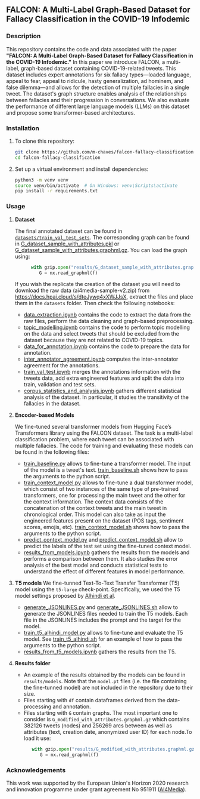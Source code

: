 ## FALCON: A Multi-Label Graph-Based Dataset for Fallacy Classification in the COVID-19 Infodemic

### Description
This repository contains the code and data associated with the paper **"FALCON: A Multi-Label Graph-Based Dataset for Fallacy Classification in the COVID-19 Infodemic."**
In this paper we introduce FALCON, a multi-label, graph-based dataset containing COVID-19-related tweets.
This dataset includes expert annotations for six fallacy types—loaded language, appeal to fear, appeal to ridicule, hasty generalization, ad hominem, and false dilemma—and allows for the detection of multiple fallacies in a single tweet.
The dataset's graph structure enables analysis of the relationships between fallacies and their progression in conversations.
We also evaluate the performance of different large language models (LLMs) on this dataset and propose some transformer-based architectures.

### Installation

1. To clone this repository:
   ```bash
   git clone https://github.com/m-chaves/falcon-fallacy-classification.git
   cd falcon-fallacy-classification
   ```

2. Set up a virtual environment and install dependencies:
   ```bash
   python3 -m venv venv
   source venv/bin/activate  # On Windows: venv\Scripts\activate
   pip install -r requirements.txt
   ```

### Usage

1. **Dataset**

   The final annotated dataset can be found in [```datasets/train_val_test_sets```](https://github.com/m-chaves/falcon-fallacy-classification/tree/master/datasets/train_val_test_sets).
   The corresponding graph can be found in [G_dataset_sample_with_attributes.pkl](https://github.com/m-chaves/falcon-fallacy-classification/blob/master/results/G_dataset_sample_with_attributes.pkl) or [G_dataset_sample_with_attributes.graphml.gz](https://github.com/m-chaves/falcon-fallacy-classification/blob/master/results/G_dataset_sample_with_attributes.graphml.gz). You can load the graph using:
   ```python
         with gzip.open("results/G_dataset_sample_with_attributes.graphml.gz", "rb") as f:
            G = nx.read_graphml(f)
   ```

   If you wish the replicate the creation of the dataset you will need to download the raw data (ai4media-sample-v2.zip) from https://docs.hpai.cloud/s/dteJywq4xXWJJsX, extract the files and place them in   the ```datasets``` folder. Then check the following notebooks:

   * [data_extraction.ipynb](https://github.com/m-chaves/falcon-fallacy-classification/blob/master/data_extraction.ipynb) contains the code to extract the data from the raw files, perform the data cleaning and graph-based preprocessing.
   * [topic_modelling.ipynb](https://github.com/m-chaves/falcon-fallacy-classification/blob/master/topic_modeling.ipynb) contains the code to perform topic modelling on the data and select tweets that should be excluded from the dataset because they are not related to COVID-19 topics.
   * [data_for_annotation.ipynb](https://github.com/m-chaves/falcon-fallacy-classification/blob/master/data_for_annotations.ipynb) contains the code to prepare the data for annotation.
   * [inter_annotator_agreement.ipynb](https://github.com/m-chaves/falcon-fallacy-classification/blob/master/inter_annotator_agreement.ipynb) computes the inter-annotator agreement for the annotations.
   * [train_val_test.ipynb](https://github.com/m-chaves/falcon-fallacy-classification/blob/master/train_val_test.ipynb) merges the annotations information with the tweets data, add extra engineered features and split the data into train, validation and test sets.
   * [corpus_statistics_and_analysis.ipynb](https://github.com/m-chaves/falcon-fallacy-classification/blob/master/corpus_statistics_and_analysis.ipynb) gathers different statistical analysis of the dataset. In particular, it studies the transitivity of the fallacies in the dataset.


2. **Encoder-based Models**

   We fine-tuned several transformer models from Hugging Face’s Transformers library using the FALCON dataset. The task is a multi-label classification problem, where each tweet can be associated with multiple fallacies. The code for training and evaluating these models can be found in the following files:

   * [train_baseline.py](https://github.com/m-chaves/falcon-fallacy-classification/blob/master/train_baseline.py) allows to fine-tune a transformer model. The input of the model is a tweet's text. [train_baseline.sh](https://github.com/m-chaves/falcon-fallacy-classification/blob/master/scheduler_scripts/train_baseline.sh) shows how to pass the arguments to the python script.
   * [train_context_model.py](https://github.com/m-chaves/falcon-fallacy-classification/blob/master/train_context_model.py) allows to fine-tune a dual transformer model, which consist of two instances of the same type of pre-trained transformers, one for processing the main tweet and the other for the context information. The context data consists of the concatenation of the context tweets and the main tweet in chronological order. This model can also take as input the engineered features present on the dataset (POS tags, sentiment scores, emojis, etc). [train_context_model.sh](https://github.com/m-chaves/falcon-fallacy-classification/blob/master/scheduler_scripts/train_context_model.sh) shows how to pass the arguments to the python script.
   * [predict_context_model.py](https://github.com/m-chaves/falcon-fallacy-classification/blob/master/predict_context_model.py) and [predict_context_model.sh](https://github.com/m-chaves/falcon-fallacy-classification/blob/master/scheduler_scripts/predict_context_model.sh) allow to predict the labels of the test set using the fine-tuned context model.
   * [results_from_models.ipynb](https://github.com/m-chaves/falcon-fallacy-classification/blob/master/results_from_models.ipynb) gathers the results from the models and performs a comparison between them. It also studies the error analysis of the best model and conducts statistical tests to understand the effect of different features in model performance.

3. **T5 models**
   We fine-tunned Text-To-Text Transfer Transformer (T5) model using the ```t5-large``` check-point. Specifically, we used the T5 model settings proposed by [Alhindi et al](https://aclanthology.org/2022.emnlp-main.560/).

   * [generate_JSONLINES.py](https://github.com/m-chaves/falcon-fallacy-classification/blob/master/generate_JSONLINES.py) and [generate_JSONLINES.sh](https://github.com/m-chaves/falcon-fallacy-classification/blob/master/scripts/generate_JSONLINES.sh) allow to generate the JSONLINES files needed to train the T5 models. Each file in the JSONLINES includes the prompt and the target for the model.
   * [train_t5_alhindi_model.py](https://github.com/m-chaves/falcon-fallacy-classification/blob/master/train_t5_alhindi_model.py) allows to fine-tune and evaluate the T5 model. See [train_t5_alhindi.sh](https://github.com/m-chaves/falcon-fallacy-classification/blob/master/scheduler_scripts/train_t5_alhindi.sh) for an example of how to pass the arguments to the python script.
   * [results_from_t5_models.ipynb](https://github.com/m-chaves/falcon-fallacy-classification/blob/master/results_from_t5_models.ipynb) gathers the results from the T5.

4. **Results folder**

   * An example of the results obtained by the models can be found in ```results/models```. Note that the ```model.pt``` files (i.e. the file containing the fine-tunned model) are not included in the repository due to their size.
   * Files starting with ```df``` contain dataframes derived from the data-processing and annotation.
   * Files starting with ```G``` contain graphs. The most important one to consider is ```G_modified_with_attributes.graphml.gz``` which contains 382126 tweets (nodes) and 256269 arcs between as well as attributes (text, creation date, anonymized user ID) for each node.To load it use:
      ```python
         with gzip.open("results/G_modified_with_attributes.graphml.gz", "rb") as f:
            G = nx.read_graphml(f)
      ```


### Acknowledgements

This work was supported by the European Union's Horizon 2020 research and innovation programme under grant agreement No 951911 ([AI4Media](https://ai4media.eu/)).


<!-- ### Citation
If you use this code or the dataset in your research, please cite the following paper:

```bibtex
@inproceedings{falcon2024,
  title={FALCON: A Multi-Label Graph-Based Dataset for Fallacy Classification in the COVID-19 Infodemic},
  author={Author, Firstname and Coauthor, Secondname},
  booktitle={Proceedings of the Conference},
  year={2024},
  url={https://link-to-paper}
}
``` -->

<!-- ### License
This project is licensed under the MIT License. See the [LICENSE](LICENSE) file for details. -->
